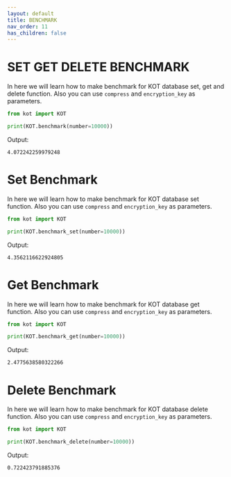 ```yaml
---
layout: default
title: BENCHMARK
nav_order: 11
has_children: false
---
```


# SET GET DELETE BENCHMARK
In here we will learn how to make benchmark for KOT database set, get and delete function. Also you can use `compress` and `encryption_key` as parameters.

```python
from kot import KOT

print(KOT.benchmark(number=10000))
```

Output:

```console
4.072242259979248
```



# Set Benchmark
In here we will learn how to make benchmark for KOT database set function. Also you can use `compress` and `encryption_key` as parameters.

```python
from kot import KOT

print(KOT.benchmark_set(number=10000))
```

Output:

```console
4.3562116622924805
```

# Get Benchmark
In here we will learn how to make benchmark for KOT database get function. Also you can use `compress` and `encryption_key` as parameters.

```python
from kot import KOT

print(KOT.benchmark_get(number=10000))
```

Output:

```console
2.4775638580322266
```

# Delete Benchmark
In here we will learn how to make benchmark for KOT database delete function. Also you can use `compress` and `encryption_key` as parameters.

```python
from kot import KOT

print(KOT.benchmark_delete(number=10000))
```

Output:

```console
0.722423791885376
```